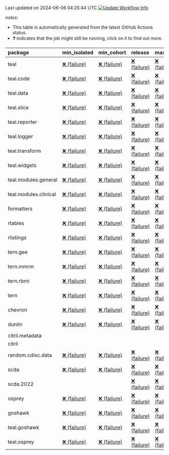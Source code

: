 Last updated on 2024-06-06 04:25:44 UTC [![Update Workflow
Info](https://github.com/averissimo/verdepcheck-status/actions/workflows/update.yaml/badge.svg)](https://github.com/averissimo/verdepcheck-status/actions/workflows/update.yaml)

*notes:*

-   This table is automatically generated from the latest GitHub Actions
    status.
-   ❓ indicates that the job might still be running, click on it to
    find out more.

<table>
<colgroup>
<col style="width: 4%" />
<col style="width: 23%" />
<col style="width: 23%" />
<col style="width: 23%" />
<col style="width: 23%" />
</colgroup>
<thead>
<tr class="header">
<th style="text-align: left;">package</th>
<th style="text-align: left;">min_isolated</th>
<th style="text-align: left;">min_cohort</th>
<th style="text-align: left;">release</th>
<th style="text-align: left;">max</th>
</tr>
</thead>
<tbody>
<tr class="odd">
<td style="text-align: left;">teal</td>
<td
style="text-align: left;"><a href="https://github.com/insightsengineering/teal/actions/runs/9335419677/job/25694780674">❌
(failure)</a></td>
<td
style="text-align: left;"><a href="https://github.com/insightsengineering/teal/actions/runs/9335419677/job/25694780469">❌
(failure)</a></td>
<td
style="text-align: left;"><a href="https://github.com/insightsengineering/teal/actions/runs/9335419677/job/25694780543">❌
(failure)</a></td>
<td
style="text-align: left;"><a href="https://github.com/insightsengineering/teal/actions/runs/9335419677/job/25694780614">❌
(failure)</a></td>
</tr>
<tr class="even">
<td style="text-align: left;">teal.code</td>
<td
style="text-align: left;"><a href="https://github.com/insightsengineering/teal.code/actions/runs/9335420215/job/25694781477">❌
(failure)</a></td>
<td
style="text-align: left;"><a href="https://github.com/insightsengineering/teal.code/actions/runs/9335420215/job/25694781585">❌
(failure)</a></td>
<td
style="text-align: left;"><a href="https://github.com/insightsengineering/teal.code/actions/runs/9335420215/job/25694781373">❌
(failure)</a></td>
<td
style="text-align: left;"><a href="https://github.com/insightsengineering/teal.code/actions/runs/9335420215/job/25694781690">❌
(failure)</a></td>
</tr>
<tr class="odd">
<td style="text-align: left;">teal.data</td>
<td
style="text-align: left;"><a href="https://github.com/insightsengineering/teal.data/actions/runs/9335422347/job/25694786065">❌
(failure)</a></td>
<td
style="text-align: left;"><a href="https://github.com/insightsengineering/teal.data/actions/runs/9335422347/job/25694785957">❌
(failure)</a></td>
<td
style="text-align: left;"><a href="https://github.com/insightsengineering/teal.data/actions/runs/9335422347/job/25694786155">❌
(failure)</a></td>
<td
style="text-align: left;"><a href="https://github.com/insightsengineering/teal.data/actions/runs/9335422347/job/25694785849">❌
(failure)</a></td>
</tr>
<tr class="even">
<td style="text-align: left;">teal.slice</td>
<td
style="text-align: left;"><a href="https://github.com/insightsengineering/teal.slice/actions/runs/9335426305/job/25694794583">❌
(failure)</a></td>
<td
style="text-align: left;"><a href="https://github.com/insightsengineering/teal.slice/actions/runs/9335426305/job/25694794401">❌
(failure)</a></td>
<td
style="text-align: left;"><a href="https://github.com/insightsengineering/teal.slice/actions/runs/9335426305/job/25694794663">❌
(failure)</a></td>
<td
style="text-align: left;"><a href="https://github.com/insightsengineering/teal.slice/actions/runs/9335426305/job/25694794512">❌
(failure)</a></td>
</tr>
<tr class="odd">
<td style="text-align: left;">teal.reporter</td>
<td
style="text-align: left;"><a href="https://github.com/insightsengineering/teal.reporter/actions/runs/9335424266/job/25694790209">❌
(failure)</a></td>
<td
style="text-align: left;"><a href="https://github.com/insightsengineering/teal.reporter/actions/runs/9335424266/job/25694789988">❌
(failure)</a></td>
<td
style="text-align: left;"><a href="https://github.com/insightsengineering/teal.reporter/actions/runs/9335424266/job/25694790294">❌
(failure)</a></td>
<td
style="text-align: left;"><a href="https://github.com/insightsengineering/teal.reporter/actions/runs/9335424266/job/25694790104">❌
(failure)</a></td>
</tr>
<tr class="even">
<td style="text-align: left;">teal.logger</td>
<td
style="text-align: left;"><a href="https://github.com/insightsengineering/teal.logger/actions/runs/9335420190/job/25694781693">❌
(failure)</a></td>
<td
style="text-align: left;"><a href="https://github.com/insightsengineering/teal.logger/actions/runs/9335420190/job/25694781500">❌
(failure)</a></td>
<td
style="text-align: left;"><a href="https://github.com/insightsengineering/teal.logger/actions/runs/9335420190/job/25694781848">❌
(failure)</a></td>
<td
style="text-align: left;"><a href="https://github.com/insightsengineering/teal.logger/actions/runs/9335420190/job/25694781399">❌
(failure)</a></td>
</tr>
<tr class="odd">
<td style="text-align: left;">teal.transform</td>
<td
style="text-align: left;"><a href="https://github.com/insightsengineering/teal.transform/actions/runs/9335424655/job/25694790712">❌
(failure)</a></td>
<td
style="text-align: left;"><a href="https://github.com/insightsengineering/teal.transform/actions/runs/9335424655/job/25694790582">❌
(failure)</a></td>
<td
style="text-align: left;"><a href="https://github.com/insightsengineering/teal.transform/actions/runs/9335424655/job/25694790789">❌
(failure)</a></td>
<td
style="text-align: left;"><a href="https://github.com/insightsengineering/teal.transform/actions/runs/9335424655/job/25694790642">❌
(failure)</a></td>
</tr>
<tr class="even">
<td style="text-align: left;">teal.widgets</td>
<td
style="text-align: left;"><a href="https://github.com/insightsengineering/teal.widgets/actions/runs/9335435458/job/25694813520">❌
(failure)</a></td>
<td
style="text-align: left;"><a href="https://github.com/insightsengineering/teal.widgets/actions/runs/9335435458/job/25694813448">❌
(failure)</a></td>
<td
style="text-align: left;"><a href="https://github.com/insightsengineering/teal.widgets/actions/runs/9335435458/job/25694813601">❌
(failure)</a></td>
<td
style="text-align: left;"><a href="https://github.com/insightsengineering/teal.widgets/actions/runs/9335435458/job/25694813377">❌
(failure)</a></td>
</tr>
<tr class="odd">
<td style="text-align: left;">teal.modules.general</td>
<td
style="text-align: left;"><a href="https://github.com/insightsengineering/teal.modules.general/actions/runs/9335419992/job/25694781058">❌
(failure)</a></td>
<td
style="text-align: left;"><a href="https://github.com/insightsengineering/teal.modules.general/actions/runs/9335419992/job/25694780944">❌
(failure)</a></td>
<td
style="text-align: left;"><a href="https://github.com/insightsengineering/teal.modules.general/actions/runs/9335419992/job/25694781123">❌
(failure)</a></td>
<td
style="text-align: left;"><a href="https://github.com/insightsengineering/teal.modules.general/actions/runs/9335419992/job/25694781001">❌
(failure)</a></td>
</tr>
<tr class="even">
<td style="text-align: left;">teal.modules.clinical</td>
<td
style="text-align: left;"><a href="https://github.com/insightsengineering/teal.modules.clinical/actions/runs/9335431017/job/25694804559">❌
(failure)</a></td>
<td
style="text-align: left;"><a href="https://github.com/insightsengineering/teal.modules.clinical/actions/runs/9335431017/job/25694804309">❌
(failure)</a></td>
<td
style="text-align: left;"><a href="https://github.com/insightsengineering/teal.modules.clinical/actions/runs/9335431017/job/25694804491">❌
(failure)</a></td>
<td
style="text-align: left;"><a href="https://github.com/insightsengineering/teal.modules.clinical/actions/runs/9335431017/job/25694804402">❌
(failure)</a></td>
</tr>
<tr class="odd">
<td style="text-align: left;">formatters</td>
<td
style="text-align: left;"><a href="https://github.com/insightsengineering/formatters/actions/runs/9335428492/job/25694799266">❌
(failure)</a></td>
<td
style="text-align: left;"><a href="https://github.com/insightsengineering/formatters/actions/runs/9335428492/job/25694799095">❌
(failure)</a></td>
<td
style="text-align: left;"><a href="https://github.com/insightsengineering/formatters/actions/runs/9335428492/job/25694799369">❌
(failure)</a></td>
<td
style="text-align: left;"><a href="https://github.com/insightsengineering/formatters/actions/runs/9335428492/job/25694799193">❌
(failure)</a></td>
</tr>
<tr class="even">
<td style="text-align: left;">rtables</td>
<td
style="text-align: left;"><a href="https://github.com/insightsengineering/rtables/actions/runs/9335419885/job/25694780917">❌
(failure)</a></td>
<td
style="text-align: left;"><a href="https://github.com/insightsengineering/rtables/actions/runs/9335419885/job/25694780768">❌
(failure)</a></td>
<td
style="text-align: left;"><a href="https://github.com/insightsengineering/rtables/actions/runs/9335419885/job/25694780966">❌
(failure)</a></td>
<td
style="text-align: left;"><a href="https://github.com/insightsengineering/rtables/actions/runs/9335419885/job/25694780857">❌
(failure)</a></td>
</tr>
<tr class="odd">
<td style="text-align: left;">rlistings</td>
<td
style="text-align: left;"><a href="https://github.com/insightsengineering/rlistings/actions/runs/9335423439/job/25694788661">❌
(failure)</a></td>
<td
style="text-align: left;"><a href="https://github.com/insightsengineering/rlistings/actions/runs/9335423439/job/25694788611">❌
(failure)</a></td>
<td
style="text-align: left;"><a href="https://github.com/insightsengineering/rlistings/actions/runs/9335423439/job/25694788712">❌
(failure)</a></td>
<td
style="text-align: left;"><a href="https://github.com/insightsengineering/rlistings/actions/runs/9335423439/job/25694788579">❌
(failure)</a></td>
</tr>
<tr class="even">
<td style="text-align: left;">tern.gee</td>
<td
style="text-align: left;"><a href="https://github.com/insightsengineering/tern.gee/actions/runs/9335429009/job/25694800118">❌
(failure)</a></td>
<td
style="text-align: left;"><a href="https://github.com/insightsengineering/tern.gee/actions/runs/9335429009/job/25694799976">❌
(failure)</a></td>
<td
style="text-align: left;"><a href="https://github.com/insightsengineering/tern.gee/actions/runs/9335429009/job/25694800063">❌
(failure)</a></td>
<td
style="text-align: left;"><a href="https://github.com/insightsengineering/tern.gee/actions/runs/9335429009/job/25694799846">❌
(failure)</a></td>
</tr>
<tr class="odd">
<td style="text-align: left;">tern.mmrm</td>
<td
style="text-align: left;"><a href="https://github.com/insightsengineering/tern.mmrm/actions/runs/9335435004/job/25694812711">❌
(failure)</a></td>
<td
style="text-align: left;"><a href="https://github.com/insightsengineering/tern.mmrm/actions/runs/9335435004/job/25694812641">❌
(failure)</a></td>
<td
style="text-align: left;"><a href="https://github.com/insightsengineering/tern.mmrm/actions/runs/9335435004/job/25694812771">❌
(failure)</a></td>
<td
style="text-align: left;"><a href="https://github.com/insightsengineering/tern.mmrm/actions/runs/9335435004/job/25694812572">❌
(failure)</a></td>
</tr>
<tr class="even">
<td style="text-align: left;">tern.rbmi</td>
<td
style="text-align: left;"><a href="https://github.com/insightsengineering/tern.rbmi/actions/runs/9335428511/job/25694799329">❌
(failure)</a></td>
<td
style="text-align: left;"><a href="https://github.com/insightsengineering/tern.rbmi/actions/runs/9335428511/job/25694799231">❌
(failure)</a></td>
<td
style="text-align: left;"><a href="https://github.com/insightsengineering/tern.rbmi/actions/runs/9335428511/job/25694799439">❌
(failure)</a></td>
<td
style="text-align: left;"><a href="https://github.com/insightsengineering/tern.rbmi/actions/runs/9335428511/job/25694799156">❌
(failure)</a></td>
</tr>
<tr class="odd">
<td style="text-align: left;">tern</td>
<td
style="text-align: left;"><a href="https://github.com/insightsengineering/tern/actions/runs/9335424145/job/25694790081">❌
(failure)</a></td>
<td
style="text-align: left;"><a href="https://github.com/insightsengineering/tern/actions/runs/9335424145/job/25694789918">❌
(failure)</a></td>
<td
style="text-align: left;"><a href="https://github.com/insightsengineering/tern/actions/runs/9335424145/job/25694790170">❌
(failure)</a></td>
<td
style="text-align: left;"><a href="https://github.com/insightsengineering/tern/actions/runs/9335424145/job/25694789995">❌
(failure)</a></td>
</tr>
<tr class="even">
<td style="text-align: left;">chevron</td>
<td
style="text-align: left;"><a href="https://github.com/insightsengineering/chevron/actions/runs/9335435800/job/25694813947">❌
(failure)</a></td>
<td
style="text-align: left;"><a href="https://github.com/insightsengineering/chevron/actions/runs/9335435800/job/25694813892">❌
(failure)</a></td>
<td
style="text-align: left;"><a href="https://github.com/insightsengineering/chevron/actions/runs/9335435800/job/25694813769">❌
(failure)</a></td>
<td
style="text-align: left;"><a href="https://github.com/insightsengineering/chevron/actions/runs/9335435800/job/25694813829">❌
(failure)</a></td>
</tr>
<tr class="odd">
<td style="text-align: left;">dunlin</td>
<td
style="text-align: left;"><a href="https://github.com/insightsengineering/dunlin/actions/runs/9335422605/job/25694786583">❌
(failure)</a></td>
<td
style="text-align: left;"><a href="https://github.com/insightsengineering/dunlin/actions/runs/9335422605/job/25694786501">❌
(failure)</a></td>
<td
style="text-align: left;"><a href="https://github.com/insightsengineering/dunlin/actions/runs/9335422605/job/25694786312">❌
(failure)</a></td>
<td
style="text-align: left;"><a href="https://github.com/insightsengineering/dunlin/actions/runs/9335422605/job/25694786403">❌
(failure)</a></td>
</tr>
<tr class="even">
<td style="text-align: left;">citril.metadata</td>
<td style="text-align: left;"></td>
<td style="text-align: left;"></td>
<td style="text-align: left;"></td>
<td style="text-align: left;"></td>
</tr>
<tr class="odd">
<td style="text-align: left;">citril</td>
<td style="text-align: left;"></td>
<td style="text-align: left;"></td>
<td style="text-align: left;"></td>
<td style="text-align: left;"></td>
</tr>
<tr class="even">
<td style="text-align: left;">random.cdisc.data</td>
<td
style="text-align: left;"><a href="https://github.com/insightsengineering/random.cdisc.data/actions/runs/9335427568/job/25694796461">❌
(failure)</a></td>
<td
style="text-align: left;"><a href="https://github.com/insightsengineering/random.cdisc.data/actions/runs/9335427568/job/25694796418">❌
(failure)</a></td>
<td
style="text-align: left;"><a href="https://github.com/insightsengineering/random.cdisc.data/actions/runs/9335427568/job/25694796518">❌
(failure)</a></td>
<td
style="text-align: left;"><a href="https://github.com/insightsengineering/random.cdisc.data/actions/runs/9335427568/job/25694796562">❌
(failure)</a></td>
</tr>
<tr class="odd">
<td style="text-align: left;">scda</td>
<td
style="text-align: left;"><a href="https://github.com/insightsengineering/scda/actions/runs/9335423474/job/25694788727">❌
(failure)</a></td>
<td
style="text-align: left;"><a href="https://github.com/insightsengineering/scda/actions/runs/9335423474/job/25694788681">❌
(failure)</a></td>
<td
style="text-align: left;"><a href="https://github.com/insightsengineering/scda/actions/runs/9335423474/job/25694788756">❌
(failure)</a></td>
<td
style="text-align: left;"><a href="https://github.com/insightsengineering/scda/actions/runs/9335423474/job/25694788628">❌
(failure)</a></td>
</tr>
<tr class="even">
<td style="text-align: left;">scda.2022</td>
<td style="text-align: left;"></td>
<td style="text-align: left;"></td>
<td
style="text-align: left;"><a href="https://github.com/insightsengineering/scda.2022/actions/runs/9335427992/job/25694797888">❌
(failure)</a></td>
<td
style="text-align: left;"><a href="https://github.com/insightsengineering/scda.2022/actions/runs/9335427992/job/25694797918">❌
(failure)</a></td>
</tr>
<tr class="odd">
<td style="text-align: left;">osprey</td>
<td
style="text-align: left;"><a href="https://github.com/insightsengineering/osprey/actions/runs/9335433168/job/25694808591">❌
(failure)</a></td>
<td
style="text-align: left;"><a href="https://github.com/insightsengineering/osprey/actions/runs/9335433168/job/25694808540">❌
(failure)</a></td>
<td
style="text-align: left;"><a href="https://github.com/insightsengineering/osprey/actions/runs/9335433168/job/25694808647">❌
(failure)</a></td>
<td
style="text-align: left;"><a href="https://github.com/insightsengineering/osprey/actions/runs/9335433168/job/25694808487">❌
(failure)</a></td>
</tr>
<tr class="even">
<td style="text-align: left;">goshawk</td>
<td
style="text-align: left;"><a href="https://github.com/insightsengineering/goshawk/actions/runs/9335428505/job/25694799255">❌
(failure)</a></td>
<td
style="text-align: left;"><a href="https://github.com/insightsengineering/goshawk/actions/runs/9335428505/job/25694799109">❌
(failure)</a></td>
<td
style="text-align: left;"><a href="https://github.com/insightsengineering/goshawk/actions/runs/9335428505/job/25694799332">❌
(failure)</a></td>
<td
style="text-align: left;"><a href="https://github.com/insightsengineering/goshawk/actions/runs/9335428505/job/25694799175">❌
(failure)</a></td>
</tr>
<tr class="odd">
<td style="text-align: left;">teal.goshawk</td>
<td
style="text-align: left;"><a href="https://github.com/insightsengineering/teal.goshawk/actions/runs/9335426309/job/25694794565">❌
(failure)</a></td>
<td
style="text-align: left;"><a href="https://github.com/insightsengineering/teal.goshawk/actions/runs/9335426309/job/25694794400">❌
(failure)</a></td>
<td
style="text-align: left;"><a href="https://github.com/insightsengineering/teal.goshawk/actions/runs/9335426309/job/25694794650">❌
(failure)</a></td>
<td
style="text-align: left;"><a href="https://github.com/insightsengineering/teal.goshawk/actions/runs/9335426309/job/25694794500">❌
(failure)</a></td>
</tr>
<tr class="even">
<td style="text-align: left;">teal.osprey</td>
<td
style="text-align: left;"><a href="https://github.com/insightsengineering/teal.osprey/actions/runs/9335431260/job/25694804670">❌
(failure)</a></td>
<td
style="text-align: left;"><a href="https://github.com/insightsengineering/teal.osprey/actions/runs/9335431260/job/25694804509">❌
(failure)</a></td>
<td
style="text-align: left;"><a href="https://github.com/insightsengineering/teal.osprey/actions/runs/9335431260/job/25694804572">❌
(failure)</a></td>
<td
style="text-align: left;"><a href="https://github.com/insightsengineering/teal.osprey/actions/runs/9335431260/job/25694804625">❌
(failure)</a></td>
</tr>
</tbody>
</table>
